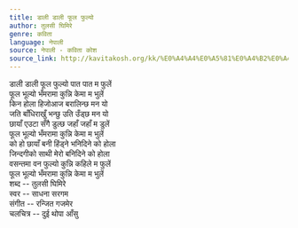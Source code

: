 ```yaml
---
title: डाली डाली फूल फुल्यो
author: तुलसी घिमिरे
genre: कविता
language: नेपाली
source: नेपाली - कविता कोश
source_link: http://kavitakosh.org/kk/%E0%A4%A4%E0%A5%81%E0%A4%B2%E0%A4%B8%E0%A5%80_%E0%A4%98%E0%A4%BF%E0%A4%AE%E0%A4%BF%E0%A4%B0%E0%A5%87
---
```


डाली डाली फूल फुल्यो पात पात म फुलें  
फूल भूल्यो भँमरामा कुन्नि केमा म भुलें  
किन होला हिजोआज बरालिन्छ मन यो  
जति बाँधिराखुँ भन्छु उति उँड्छ मन यो  
छायाँ एउटा सँगै डुल्छ जहाँ जहाँ म डुलें  
फूल भूल्यो भँमरामा कुन्नि केमा म भुलें  
को हो छायाँ बनी हिंड्ने भनिदिने को होला  
जिन्दगीको साथी मेरो बनिदिने को होला  
वसन्तमा वन फुल्यो कुन्नि कहिले म फुलें  
फूल भूल्यो भँमरामा कुन्नि केमा म भुलें  
शब्द -- तुलसी घिमिरे  
स्वर -- साधना सरगम  
संगीत -- रन्जित गजमेर  
चलचित्र -- दुई थोपा आँसु
